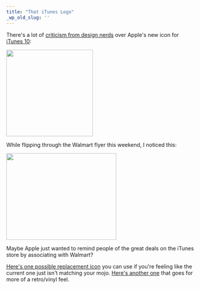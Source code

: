```yaml
---
title: "That iTunes Logo"
_wp_old_slug: ''
---
```

<p>There's a lot of <a href="http://www.macrumors.com/2010/09/03/steve-jobs-defends-new-itunes-10-icon-against-criticism/">criticism from design nerds</a> over Apple's new icon for <a href="http://www.apple.com/itunes/">iTunes 10</a>:</p>
<p><img src="https://chrisenns.com/wp-content/uploads/2010/09/itunes10logo.jpg" alt="" title="iTunes 10 Logo" width="229" height="229" class="aligncenter size-full wp-image-14059" /></p>
<p>While flipping through the Walmart flyer this weekend, I noticed this:</p>
<p><img src="https://chrisenns.com/wp-content/uploads/2010/09/walmartspecial.jpg" alt="" title="Walmart Special Icon" width="291" height="229" class="aligncenter size-full wp-image-14060" /></p>
<p>Maybe Apple just wanted to remind people of the great deals on the iTunes store by associating with Walmart?</p>
<p><a href="http://www.ryanrjames.com/itunes/">Here's one possible replacement icon</a> you can use if you're feeling like the current one just isn't matching your mojo.  <a href="http://dribbble.com/shots/52197-vinylTunes-2-0">Here's another one</a> that goes for more of a retro/vinyl feel.</p>
